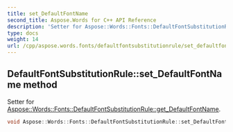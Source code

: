 ```yaml
---
title: set_DefaultFontName
second_title: Aspose.Words for C++ API Reference
description: 'Setter for Aspose::Words::Fonts::DefaultFontSubstitutionRule::get_DefaultFontName.'
type: docs
weight: 14
url: /cpp/aspose.words.fonts/defaultfontsubstitutionrule/set_defaultfontname/
---
```

## DefaultFontSubstitutionRule::set_DefaultFontName method


Setter for [Aspose::Words::Fonts::DefaultFontSubstitutionRule::get_DefaultFontName](../get_defaultfontname/).

```cpp
void Aspose::Words::Fonts::DefaultFontSubstitutionRule::set_DefaultFontName(const System::String &value)
```

